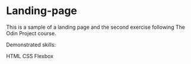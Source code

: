# Landing-page


This is a sample of a landing page and the second exercise following The Odin Project course.

Demonstrated skills:

HTML
CSS
Flexbox
